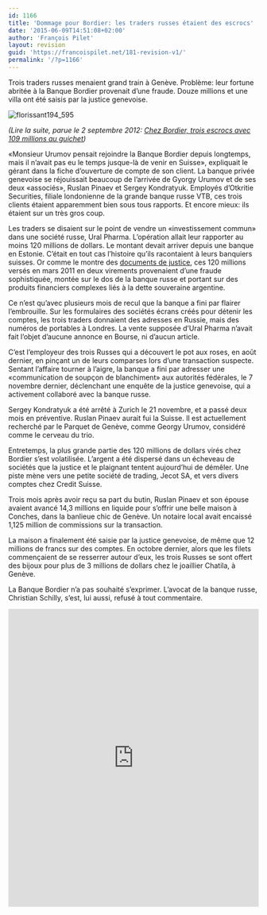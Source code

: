 ```yaml
---
id: 1166
title: 'Dommage pour Bordier: les traders russes étaient des escrocs'
date: '2015-06-09T14:51:08+02:00'
author: 'François Pilet'
layout: revision
guid: 'https://francoispilet.net/181-revision-v1/'
permalink: '/?p=1166'
---
```


Trois traders russes menaient grand train à Genève. Problème: leur fortune abritée à la Banque Bordier provenait d’une fraude. Douze millions et une villa ont été saisis par la justice genevoise.

![](https://i0.wp.com/www.francoispilet.net/wp-content/uploads/2012/03/florissant194_595.jpg?resize=595%2C280 "florissant194_595")

*(Lire la suite, parue le 2 septembre 2012: [Chez Bordier, trois escrocs avec 109 millions au guichet](http://www.francoispilet.net/chez-bordier-trois-escrocs-avec-109-millions-au-guichet/))*

«Monsieur Urumov pensait rejoindre la Banque Bordier depuis longtemps, mais il n’avait pas eu le temps jusque-là de venir en Suisse», expliquait le gérant dans la fiche d’ouverture de compte de son client. La banque privée genevoise se réjouissait beaucoup de l’arrivée de Gyorgy Urumov et de ses deux «associés», Ruslan Pinaev et Sergey Kondratyuk. Employés d’Otkritie Securities, filiale londonienne de la grande banque russe VTB, ces trois clients étaient apparemment bien sous tous rapports. Et encore mieux: ils étaient sur un très gros coup.

Les traders se disaient sur le point de vendre un «investissement commun» dans une société russe, Ural Pharma. L’opération allait leur rapporter au moins 120 millions de dollars. Le montant devait arriver depuis une banque en Estonie. C’était en tout cas l’histoire qu’ils racontaient à leurs banquiers suisses. Or comme le montre des [documents de justice](http://www.scribd.com/doc/83819714/Otkritie-vs-Urumov), ces 120 millions versés en mars 2011 en deux virements provenaient d’une fraude sophistiquée, montée sur le dos de la banque russe et portant sur des produits financiers complexes liés à la dette souveraine argentine.

Ce n’est qu’avec plusieurs mois de recul que la banque a fini par flairer l’embrouille. Sur les formulaires des sociétés écrans créés pour détenir les comptes, les trois traders donnaient des adresses en Russie, mais des numéros de portables à Londres. La vente supposée d’Ural Pharma n’avait fait l’objet d’aucune annonce en Bourse, ni d’aucun article.

C’est l’employeur des trois Russes qui a découvert le pot aux roses, en août dernier, en pinçant un de leurs comparses lors d’une transaction suspecte. Sentant l’affaire tourner à l’aigre, la banque a fini par adresser une «communication de soupçon de blanchiment» aux autorités fédérales, le 7 novembre dernier, déclenchant une enquête de la justice genevoise, qui a activement collaboré avec la banque russe.

Sergey Kondratyuk a été arrêté à Zurich le 21 novembre, et a passé deux mois en préventive. Ruslan Pinaev aurait fui la Suisse. Il est actuellement recherché par le Parquet de Genève, comme Georgy Urumov, considéré comme le cerveau du trio.

Entretemps, la plus grande partie des 120 millions de dollars virés chez Bordier s’est volatilisée. L’argent a été dispersé dans un écheveau de sociétés que la justice et le plaignant tentent aujourd’hui de démêler. Une piste mène vers une petite société de trading, Jecot SA, et vers divers comptes chez Credit Suisse.

Trois mois après avoir reçu sa part du butin, Ruslan Pinaev et son épouse avaient avancé 14,3 millions en liquide pour s’offrir une belle maison à Conches, dans la banlieue chic de Genève. Un notaire local avait encaissé 1,125 million de commissions sur la transaction.

La maison a finalement été saisie par la justice genevoise, de même que 12 millions de francs sur des comptes. En octobre dernier, alors que les filets commençaient de se resserrer autour d’eux, les trois Russes se sont offert des bijoux pour plus de 3 millions de dollars chez le joaillier Chatila, à Genève.

La Banque Bordier n’a pas souhaité s’exprimer. L’avocat de la banque russe, Christian Schilly, s’est, lui aussi, refusé à tout commentaire.

<iframe data-aspect-ratio="0.772727272727273" data-auto-height="true" frameborder="0" height="600" id="doc_1903" loading="lazy" scrolling="no" src="http://www.scribd.com/embeds/83819714/content?start_page=1&view_mode=list&access_key=key-qkotvrxg3ranrp3n85x" width="100%"></iframe>